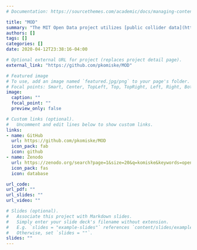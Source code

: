 ```yaml
---
# Documentation: https://sourcethemes.com/academic/docs/managing-content/

title: "MOD"
summary: "The MIT Open Data project utilizes [public collider data](http://opendata.cern.ch/) for interesting scientific endeavors in a complementary manner to the experimental collaborations. For [our analysis](publication/cmsodemd) using the [CMS 2011A Jet Primary Dataset](http://doi.org/10.7483/OPENDATA.CMS.UP77.P6PQ) and associated simulated datasets, we [re-released](https://zenodo.org/search?page=1&size=20&q=komiske&keywords=open%20data) a number of datasets in an easy to use format as well as made our entire analysis publically available."
authors: []
tags: []
categories: []
date: 2020-04-12T23:38:16-04:00

# Optional external URL for project (replaces project detail page).
external_link: "https://github.com/pkomiske/MOD"

# Featured image
# To use, add an image named `featured.jpg/png` to your page's folder.
# Focal points: Smart, Center, TopLeft, Top, TopRight, Left, Right, BottomLeft, Bottom, BottomRight.
image:
  caption: ""
  focal_point: ""
  preview_only: false

# Custom links (optional).
#   Uncomment and edit lines below to show custom links.
links:
- name: GitHub
  url: https://github.com/pkomiske/MOD
  icon_pack: fab
  icon: github
- name: Zenodo
  url: https://zenodo.org/search?page=1&size=20&q=komiske&keywords=open%20data
  icon_pack: fas
  icon: database

url_code:
url_pdf: ""
url_slides: ""
url_video: ""

# Slides (optional).
#   Associate this project with Markdown slides.
#   Simply enter your slide deck's filename without extension.
#   E.g. `slides = "example-slides"` references `content/slides/example-slides.md`.
#   Otherwise, set `slides = ""`.
slides: ""
---
```

